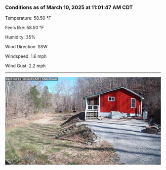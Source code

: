 ### Conditions as of March 10, 2025 at 11:01:47 AM CDT 

Temperature: 58.50 &deg;F

Feels like: 58.50 &deg;F

Humidity: 35%

Wind Direction: SSW

Windspeed: 1.6 mph

Wind Gust: 2.2 mph

---

<img src="./images/latest.jpeg"/>

